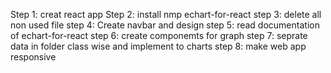 

Step 1: creat react app
Step 2: install nmp echart-for-react
step 3: delete all non used file
step 4: Create navbar and design
step 5: read documentation of echart-for-react
step 6: create componemts for graph 
step 7: seprate data in folder class wise and implement to charts
step 8: make web app responsive




